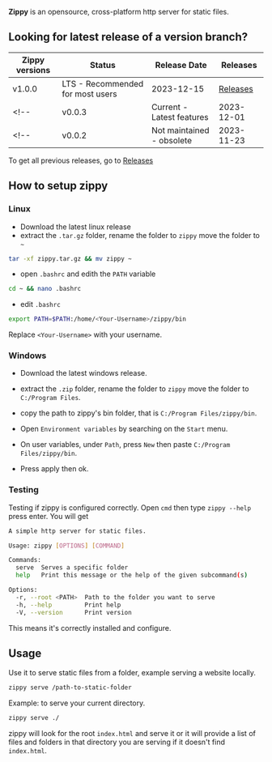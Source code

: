 __Zippy__ is an opensource, cross-platform http server for static files.

## Looking for latest release of a version branch?

| __Zippy versions__ | __Status__ | __Release Date__ | __Releases__ |
|--------------|------------|------------------|--------------|
| v1.0.0  | LTS - Recommended for most users | 2023-12-15 | [Releases](./releases.md) |
<!-- | v0.0.3  |  Current - Latest features | 2023-12-01 | [Releases](./releases.md) | -->
<!-- | v0.0.2  | Not maintained - obsolete | 2023-11-23 | [Releases](./releases.md) | -->

To get all previous releases, go to [Releases](./releases.md)

## How to setup zippy

### Linux
* Download the latest linux release
* extract the `.tar.gz` folder, rename the folder to `zippy` move the folder to `~`

```bash
tar -xf zippy.tar.gz && mv zippy ~
```
* open `.bashrc` and edith the `PATH` variable

```bash
cd ~ && nano .bashrc
```
* edit `.bashrc`
```bash
export PATH=$PATH:/home/<Your-Username>/zippy/bin
```
Replace `<Your-Username>` with your username.


### Windows
* Download the latest windows release.

* extract the `.zip` folder, rename the folder to `zippy` move the folder to `C:/Program Files`.

* copy the path to zippy's bin folder, that is `C:/Program Files/zippy/bin`.

* Open `Environment variables` by searching on the `Start` menu.

* On user variables, under `Path`, press `New` then paste `C:/Program Files/zippy/bin`.

* Press apply then ok.


### Testing
Testing if zippy is configured correctly. Open `cmd` then type `zippy --help` press enter.
You will get 
```bash
A simple http server for static files.

Usage: zippy [OPTIONS] [COMMAND]

Commands:
  serve  Serves a specific folder
  help   Print this message or the help of the given subcommand(s)

Options:
  -r, --root <PATH>  Path to the folder you want to serve
  -h, --help         Print help
  -V, --version      Print version
```
This means it's correctly installed and configure.


## Usage 
Use it to serve static files from a folder, example serving a website locally.
```bash
zippy serve /path-to-static-folder
```
Example: to serve your current directory.
```bash
zippy serve ./
```
zippy will look for the root `index.html` and serve it or it will provide a list of files and folders in that directory you are serving if it doesn't find `index.html`.
